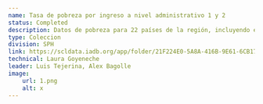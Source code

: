 ```yaml
---
name: Tasa de pobreza por ingreso a nivel administrativo 1 y 2
status: Completed
description: Datos de pobreza para 22 países de la región, incluyendo estimaciones de pobreza por ingresos para 19 países y cálculos de NBI para 3 países sin datos de pobreza por ingreso a nivel subnacional
type: Coleccion
division: SPH
link: https://scldata.iadb.org/app/folder/21F224E0-5A8A-416B-9E61-6CB1746D4C23
technical: Laura Goyeneche
leader: Luis Tejerina, Alex Bagolle
image: 
    url: 1.png
    alt: x
---
```

    
